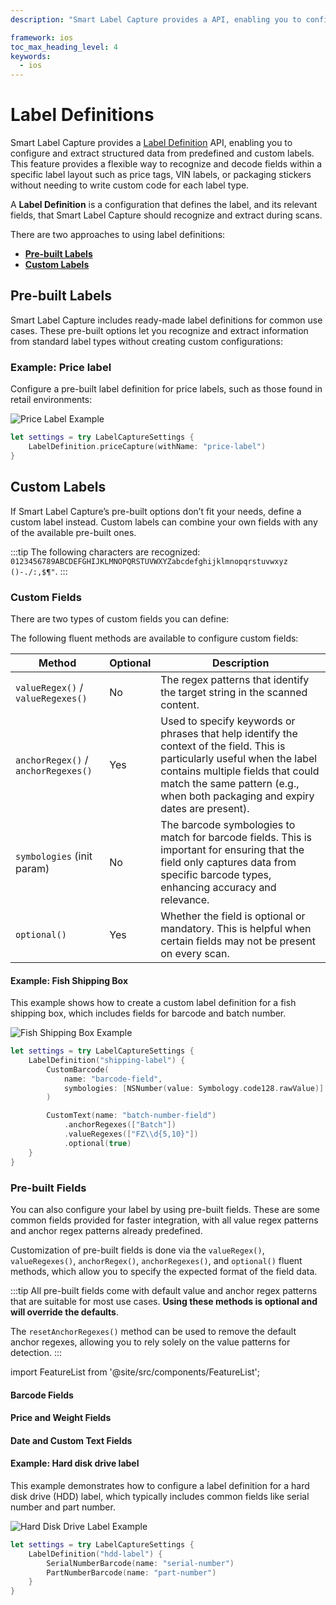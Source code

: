 ```yaml
---
description: "Smart Label Capture provides a API, enabling you to configure and extract structured data from predefined and custom labels. This feature provides a flexible way to recognize and decode fields within a specific label layout such as price tags, VIN labels, or packaging stickers without needing to write custom code for each label type.                                              "

framework: ios
toc_max_heading_level: 4
keywords:
  - ios
---
```


# Label Definitions

Smart Label Capture provides a [Label Definition](https://docs.scandit.com/data-capture-sdk/ios/label-capture/api/label-definition.html#label-definition) API, enabling you to configure and extract structured data from predefined and custom labels. This feature provides a flexible way to recognize and decode fields within a specific label layout such as price tags, VIN labels, or packaging stickers without needing to write custom code for each label type.

A **Label Definition** is a configuration that defines the label, and its relevant fields, that Smart Label Capture should recognize and extract during scans.

There are two approaches to using label definitions:

- [**Pre-built Labels**](#pre-built-labels)
- [**Custom Labels**](#custom-labels)

## Pre-built Labels

Smart Label Capture includes ready-made label definitions for common use cases. These pre-built options let you recognize and extract information from standard label types without creating custom configurations:

<FeatureList 
  product="smart-label-capture" 
  category="Pre-built Labels" 
  tag="Label Definitions" 
  displayMode="compact"
/>

### Example: Price label

Configure a pre-built label definition for price labels, such as those found in retail environments:

![Price Label Example](/img/slc/price-label.png)

```swift
let settings = try LabelCaptureSettings {
    LabelDefinition.priceCapture(withName: "price-label")
}
```

## Custom Labels

If Smart Label Capture’s pre-built options don’t fit your needs, define a custom label instead. Custom labels can combine your own fields with any of the available pre-built ones.

:::tip
The following characters are recognized: `0123456789ABCDEFGHIJKLMNOPQRSTUVWXYZabcdefghijklmnopqrstuvwxyz ()-./:,$¶"`.
:::

### Custom Fields

There are two types of custom fields you can define:

<FeatureList 
  product="smart-label-capture" 
  category="Custom Fields" 
  tag="Field Types" 
  displayMode="compact"
/>

The following fluent methods are available to configure custom fields:

| Method | Optional | Description |
|--------|----------|-------------|
| `valueRegex()` / `valueRegexes()` | No | The regex patterns that identify the target string in the scanned content. |
| `anchorRegex()` / `anchorRegexes()` | Yes | Used to specify keywords or phrases that help identify the context of the field. This is particularly useful when the label contains multiple fields that could match the same pattern (e.g., when both packaging and expiry dates are present). |
| `symbologies` (init param) | No | The barcode symbologies to match for barcode fields. This is important for ensuring that the field only captures data from specific barcode types, enhancing accuracy and relevance. |
| `optional()` | Yes | Whether the field is optional or mandatory. This is helpful when certain fields may not be present on every scan. |

#### Example: Fish Shipping Box

This example shows how to create a custom label definition for a fish shipping box, which includes fields for barcode and batch number.

![Fish Shipping Box Example](/img/slc/fish-shipping-box.png)

```swift
let settings = try LabelCaptureSettings {
    LabelDefinition("shipping-label") {
        CustomBarcode(
            name: "barcode-field",
            symbologies: [NSNumber(value: Symbology.code128.rawValue)]
        )

        CustomText(name: "batch-number-field")
            .anchorRegexes(["Batch"])
            .valueRegexes(["FZ\\d{5,10}"])
            .optional(true)
    }
}
```

### Pre-built Fields

You can also configure your label by using pre-built fields. These are some common fields provided for faster integration, with all value regex patterns and anchor regex patterns already predefined.

Customization of pre-built fields is done via the `valueRegex()`, `valueRegexes()`, `anchorRegex()`, `anchorRegexes()`, and `optional()` fluent methods, which allow you to specify the expected format of the field data.

:::tip
All pre-built fields come with default value and anchor regex patterns that are suitable for most use cases. **Using these methods is optional and will override the defaults**.

The `resetAnchorRegexes()` method can be used to remove the default anchor regexes, allowing you to rely solely on the value patterns for detection.
:::

import FeatureList from '@site/src/components/FeatureList';

#### Barcode Fields

<FeatureList 
  product="smart-label-capture" 
  category="Pre-built Fields" 
  tag="Barcode Fields" 
  displayMode="compact"
/>

#### Price and Weight Fields

<FeatureList 
  product="smart-label-capture" 
  category="Pre-built Fields" 
  tag="Price and Weight Fields" 
  displayMode="compact"
/>

#### Date and Custom Text Fields

<FeatureList 
  product="smart-label-capture" 
  category="Pre-built Fields" 
  tag="Date and Custom Text Fields" 
  displayMode="compact"
/>

#### Example: Hard disk drive label

This example demonstrates how to configure a label definition for a hard disk drive (HDD) label, which typically includes common fields like serial number and part number.

![Hard Disk Drive Label Example](/img/slc/hdd-label.png)

```swift
let settings = try LabelCaptureSettings {
    LabelDefinition("hdd-label") {
        SerialNumberBarcode(name: "serial-number")
        PartNumberBarcode(name: "part-number")
    }
}
```


